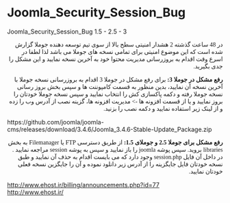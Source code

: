 # Joomla_Security_Session_Bug
Joomla_Security_Session_Bug 1.5 - 2.5 - 3

<p style="direction:rtl;font-family:tahoma">
در 48 ساعت گذشته 2 هشدار امنیتی سطح بالا از سوی تیم توسعه دهنده جوملا گزارش شده است که این موضوع امنیتی برای تمامی نسخه های جوملا می باشد لذا لطفا در اسرع وقت اقدام به بروزرسانی مدیریت محتوا خود به آخرین نسخه نمایید و این مشکل را جدی بگیرید.
</p>
<p style="direction:rtl;font-family:tahoma">
<b>رفع مشکل در جوملا 3:</b>
برای رفع مشکل در جوملا 3 اقدام به بروزرسانی نسخه جوملا با آخرین نسخه آن نمایید، بدین منظور به قسمت کامپوننت ها و سپس بخش بروز رسانی نسخه جوملا رفته و دکمه پاکسازی کش را انتخاب نمایید و سپس نسخه جوملا خودتان را بروز نمایید و یا از قسمت افزونه ها -> مدیریت افزونه ها، گزینه نصب از آدرس وب را زده و از لینک زیر استفاده نمایید و دکمه نصب را بزنید.
</p>
https://github.com/joomla/joomla-cms/releases/download/3.4.6/Joomla_3.4.6-Stable-Update_Package.zip 
 
 <p style="direction:rtl;font-family:tahoma">
<b>رفع مشکل برای جوملا 2.5 و جوملای 1.5:</b>
از طریق دسترسی FTP یا Filemanager به بخش libraries بروید.
سپس پوشه joomla را باز نمایید و سپس به پوشه session مراجعه نمایید .
در داخل آن فایل session.php وجود دارد که می بایست اقدام به حذف آن نمایید و طبق نسخه خودتان فایل جایگزینه را از آدرس زیر دانلود نموده و آن را جایگزین نسخه فعلی خودتان نمایید.
</p>

http://www.ehost.ir/billing/announcements.php?id=77
<br />
http://www.ehost.ir/
